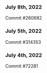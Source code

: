 ### July 8th, 2022

Commit #260682

### July 5th, 2022

Commit #314353


### July 4th, 2022

Commit #72281
